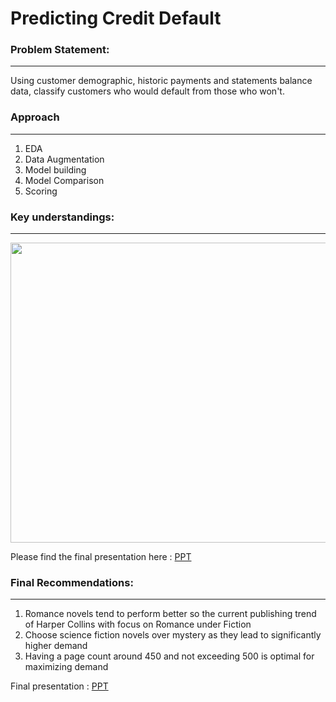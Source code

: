 
# Predicting Credit Default

### Problem Statement: 
<hr>

Using customer demographic, historic payments and statements balance data, classify customers who would default from those who won't. 

### Approach
<hr>

<ol>
  <li> EDA </li>
  <li> Data Augmentation </li>
  <li> Model building </li>
  <li> Model Comparison </li>
  <li> Scoring </li>
</ol>
  

###  Key understandings:
<hr>

<img src="/Files/Approach.png" width="720" height="480" />

Please find the final presentation here : <a href = "/Files/Final_presentation.pptx"> PPT </a>

### Final Recommendations: 
<hr>

<ol>
  <li> Romance novels tend to perform better so the current publishing trend of Harper Collins with focus on Romance under Fiction </li>
  <li> Choose science fiction novels over mystery as they lead to significantly higher demand </li>
  <li> Having a page count around 450 and not exceeding 500 is optimal for maximizing demand </li> 
</ol>

Final presentation : <a href = "/Files/Final_presentation.pptx"> PPT </a>





